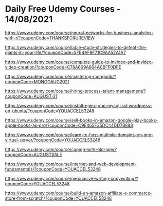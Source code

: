 # Daily Free Udemy Courses - 14/08/2021

https://www.udemy.com/course/neural-networks-for-business-analytics-with-r/?couponCode=THANKSFORUREVIEW
https://www.udemy.com/course/bible-study-strategies-to-defeat-the-giants-in-your-life/?couponCode=5FE4AF9F71C9AA52A1A7
https://www.udemy.com/course/complete-guide-to-invideo-and-invideo-video-creation/?couponCode=C78A669A664A0BFF0DFE
https://www.udemy.com/course/mastering-mongodb/?couponCode=MONGOAUG2021
https://www.udemy.com/course/hiring-process-talent-management/?couponCode=AUGUST-21
https://www.udemy.com/course/install-nginx-php-mysql-ssl-wordpress-on-ubuntu/?couponCode=YOUACCEL53248
https://www.udemy.com/course/sell-books-in-amazon-google-play-books-apple-books-as-pro/?couponCode=C9E465F35DC44DD7B898
https://www.udemy.com/course/learn-to-host-multiple-domains-on-one-virtual-server/?couponCode=YOUACCEL53248
https://www.udemy.com/course/coping-with-old-age/?couponCode=AUGUSTSALE
https://www.udemy.com/course/internet-and-web-development-fundamentals/?couponCode=YOUACCEL53248
https://www.udemy.com/course/persuasive-writing-copywriting/?couponCode=YOUACCEL53248
https://www.udemy.com/course/build-an-amazon-affiliate-e-commerce-store-from-scratch/?couponCode=YOUACCEL53248
